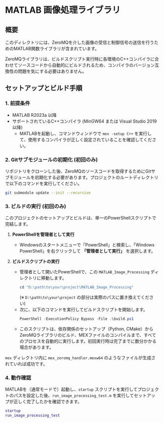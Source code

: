 # MATLAB 画像処理ライブラリ

## 概要

このディレクトリには、ZeroMQを介した画像の受信と制御信号の送信を行うためのMATLAB関数ライブラリが含まれています。

ZeroMQライブラリは、ビルドスクリプト実行時に各環境のC++コンパイラに合わせてソースコードから自動的にビルドされるため、コンパイラのバージョン互換性の問題を気にする必要はありません。

## セットアップとビルド手順

### 1. 前提条件
- MATLAB R2023a 以降
- サポートされているC++コンパイラ (MinGW64 または Visual Studio 2019 以降)
  - MATLABを起動し、コマンドウィンドウで `mex -setup C++` を実行して、使用するコンパイラが正しく設定されていることを確認してください。

### 2. Gitサブモジュールの初期化 (初回のみ)
リポジトリをクローンした後、ZeroMQのソースコードを取得するためにGitサブモジュールを初期化する必要があります。プロジェクトのルートディレクトリで以下のコマンドを実行してください。
```bash
git submodule update --init --recursive
```

### 3. ビルドの実行 (初回のみ)
このプロジェクトのセットアップとビルドは、単一のPowerShellスクリプトで完結します。

1.  **PowerShellを管理者として実行**
    - Windowsのスタートメニューで「PowerShell」と検索し、「Windows PowerShell」を右クリックして **「管理者として実行」** を選択します。

2.  **ビルドスクリプトの実行**
    - 管理者として開いたPowerShellで、この `MATLAB_Image_Processing` ディレクトリに移動します。
      ```powershell
      cd "D:\path\to\your\project\MATLAB_Image_Processing" 
      ```
      (※ `D:\path\to\your\project` の部分は実際のパスに置き換えてください)
    - 次に、以下のコマンドを実行してビルドスクリプトを開始します。
      ```powershell
      PowerShell -ExecutionPolicy Bypass -File .\build.ps1
      ```
    - このスクリプトは、依存関係のセットアップ（Python, CMake）からZeroMQライブラリのビルド、MEXファイルのコンパイルまで、すべてのプロセスを自動的に実行します。初回実行時は完了までに数分かかる場合があります。

`mex` ディレクトリ内に `mex_zeromq_handler.mexw64` のようなファイルが生成されていれば成功です。

### 4. 動作確認
MATLABを（通常モードで）起動し、`startup` スクリプトを実行してプロジェクトのパスを設定した後、`run_image_processing_test.m` を実行してセットアップが正しく完了したかを確認できます。
```matlab
startup
run_image_processing_test
